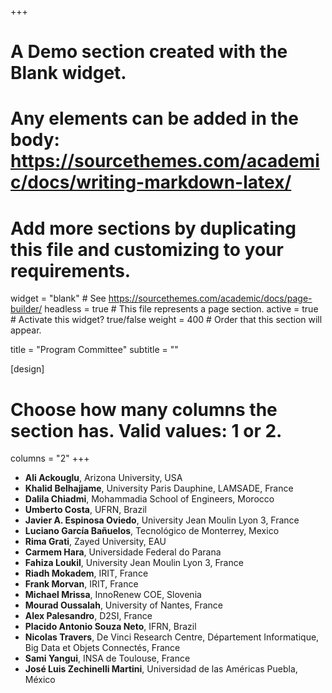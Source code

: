 +++
# A Demo section created with the Blank widget.
# Any elements can be added in the body: https://sourcethemes.com/academic/docs/writing-markdown-latex/
# Add more sections by duplicating this file and customizing to your requirements.

widget = "blank"  # See https://sourcethemes.com/academic/docs/page-builder/
headless = true  # This file represents a page section.
active = true  # Activate this widget? true/false
weight = 400  # Order that this section will appear.

title = "Program Committee"
subtitle = ""

[design]
  # Choose how many columns the section has. Valid values: 1 or 2.
  columns = "2"
+++

- **Ali Ackouglu**, Arizona University, USA
- **Khalid Belhajjame**, University Paris Dauphine, LAMSADE,  France
- **Dalila Chiadmi**,  Mohammadia School of Engineers, Morocco
- **Umberto Costa**, UFRN, Brazil
- **Javier A. Espinosa Oviedo**, University Jean Moulin Lyon 3, France
- **Luciano García Bañuelos**, Tecnológico de Monterrey, Mexico
- **Rima Grati**, Zayed University, EAU
- **Carmem Hara**, Universidade Federal do Parana
- **Fahiza Loukil**, University Jean Moulin Lyon 3, France
- **Riadh Mokadem**, IRIT, France
- **Frank Morvan**, IRIT, France
- **Michael Mrissa**, InnoRenew COE, Slovenia
- **Mourad Oussalah**, University of Nantes, France
- **Alex Palesandro**, D2SI, France
- **Placido Antonio Souza Neto**, IFRN, Brazil
- **Nicolas Travers**, De Vinci Research Centre, Département Informatique, Big Data et Objets Connectés, France
- **Sami Yangui**, INSA  de Toulouse, France
- **José Luis Zechinelli Martini**, Universidad de las Américas Puebla, México
